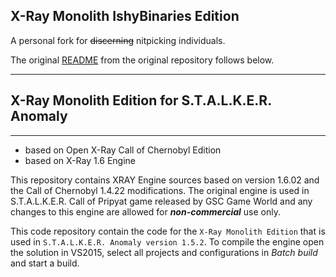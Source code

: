 ## X-Ray Monolith IshyBinaries Edition
A personal fork for ~~discerning~~ nitpicking individuals.

The original [README](../README.md) from the original repository follows below.

---

## X-Ray Monolith Edition for S.T.A.L.K.E.R. Anomaly
----
* based on Open X-Ray Call of Chernobyl Edition
* based on X-Ray 1.6 Engine

This repository contains XRAY Engine sources based on version 1.6.02 and the Call of Chernobyl 1.4.22 modifications.
The original engine is used in S.T.A.L.K.E.R. Call of Pripyat game released by GSC Game World and any changes to this engine are allowed for ***non-commercial*** use only.

This code repository contain the code for the `X-Ray Monolith Edition` that is used in `S.T.A.L.K.E.R. Anomaly version 1.5.2`.
To compile the engine open the solution in VS2015, select all projects and configurations in *Batch build* and start a build.
